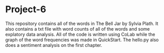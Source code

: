 # Project-6
This repository contains all of the words in The Bell Jar by Sylvia Plath. It also contains a txt file with word counts of all of the words and some explatory data analysis.
All of the code is written using CoLab while the graph of the word frequencies was made in QuickStart. The hello.py also does a sentiment analysis on the first chapter.
